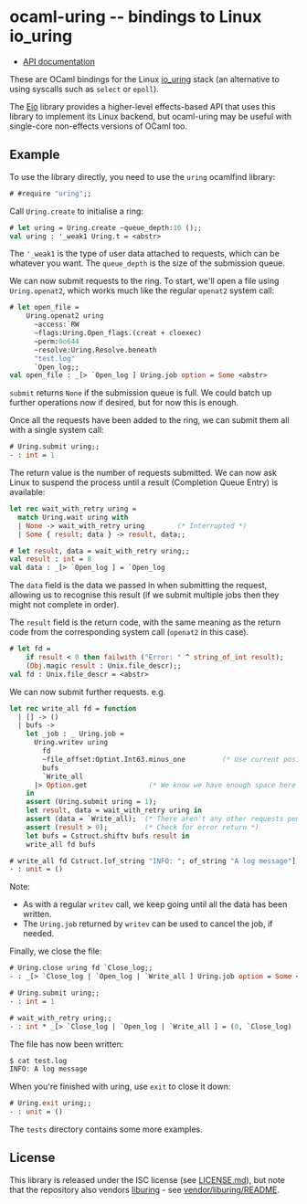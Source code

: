 # ocaml-uring -- bindings to Linux io_uring

* [API documentation](https://ocaml-multicore.github.io/ocaml-uring/uring/index.html)

These are OCaml bindings for the Linux [io_uring][liburing] stack
(an alternative to using syscalls such as `select` or `epoll`).

The [Eio][] library provides a higher-level effects-based API
that uses this library to implement its Linux backend,
but ocaml-uring may be useful with single-core non-effects versions of OCaml too.

## Example

To use the library directly, you need to use the `uring` ocamlfind library:

```ocaml
# #require "uring";;
```

Call `Uring.create` to initialise a ring:

```ocaml
# let uring = Uring.create ~queue_depth:10 ();;
val uring : '_weak1 Uring.t = <abstr>
```

The `'_weak1` is the type of user data attached to requests, which can be whatever you want.
The `queue_depth` is the size of the submission queue.

We can now submit requests to the ring.
To start, we'll open a file using `Uring.openat2`, which works much like the regular `openat2` system call:

```ocaml
# let open_file =
    Uring.openat2 uring
      ~access:`RW
      ~flags:Uring.Open_flags.(creat + cloexec)
      ~perm:0o644
      ~resolve:Uring.Resolve.beneath
      "test.log"
      `Open_log;;
val open_file : _[> `Open_log ] Uring.job option = Some <abstr>
```

`submit` returns `None` if the submission queue is full.
We could batch up further operations now if desired, but for now this is enough.

Once all the requests have been added to the ring, we can submit them all with a single system call:

```ocaml
# Uring.submit uring;;
- : int = 1
```

The return value is the number of requests submitted.
We can now ask Linux to suspend the process until a result (Completion Queue Entry) is available:

```ocaml
let rec wait_with_retry uring =
  match Uring.wait uring with
  | None -> wait_with_retry uring        (* Interrupted *)
  | Some { result; data } -> result, data;;
```

```ocaml
# let result, data = wait_with_retry uring;;
val result : int = 8
val data : _[> `Open_log ] = `Open_log
```

The `data` field is the data we passed in when submitting the request, allowing us to recognise this result
(if we submit multiple jobs then they might not complete in order).

The `result` field is the return code,
with the same meaning as the return code from the corresponding system call (`openat2` in this case).

```ocaml
# let fd =
    if result < 0 then failwith ("Error: " ^ string_of_int result);
    (Obj.magic result : Unix.file_descr);;
val fd : Unix.file_descr = <abstr>
```

We can now submit further requests. e.g.

```ocaml
let rec write_all fd = function
  | [] -> ()
  | bufs ->
    let _job : _ Uring.job =
      Uring.writev uring
        fd
        ~file_offset:Optint.Int63.minus_one         (* Use current position *)
        bufs
        `Write_all
      |> Option.get               (* We know we have enough space here *)
    in
    assert (Uring.submit uring = 1);
    let result, data = wait_with_retry uring in
    assert (data = `Write_all);  (* There aren't any other requests pending *)
    assert (result > 0);         (* Check for error return *)
    let bufs = Cstruct.shiftv bufs result in
    write_all fd bufs
```

```ocaml
# write_all fd Cstruct.[of_string "INFO: "; of_string "A log message"];;
- : unit = ()
```

Note:
- As with a regular `writev` call, we keep going until all the data has been written.
- The `Uring.job` returned by `writev` can be used to cancel the job, if needed.

Finally, we close the file:

```ocaml
# Uring.close uring fd `Close_log;;
- : _[> `Close_log | `Open_log | `Write_all ] Uring.job option = Some <abstr>

# Uring.submit uring;;
- : int = 1

# wait_with_retry uring;;
- : int * _[> `Close_log | `Open_log | `Write_all ] = (0, `Close_log)
```

The file has now been written:

```sh
$ cat test.log
INFO: A log message
```

When you're finished with uring, use `exit` to close it down:

```ocaml
# Uring.exit uring;;
- : unit = ()
```

The `tests` directory contains some more examples.

## License

This library is released under the ISC license (see [LICENSE.md](./LICENSE.md)),
but note that the repository also vendors [liburing][] -
see [vendor/liburing/README](./vendor/liburing/README).

[liburing]: https://github.com/axboe/liburing
[Eio]: https://github.com/ocaml-multicore/eio
